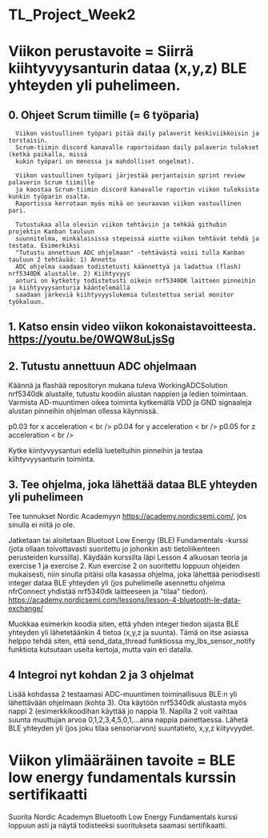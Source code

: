 # TL_Project_Week2


# Viikon perustavoite = Siirrä kiihtyvyysanturin dataa (x,y,z) BLE yhteyden yli puhelimeen.

## 0. Ohjeet Scrum tiimille (= 6 työparia) 
	  Viikon vastuullinen työpari pitää daily palaverit keskiviikkoisin ja torstaisin.
	  Scrum-tiimin discord kanavalle raportoidaan daily palaverin tulokset (ketkä paikalla, missä
	  kukin työpari on menossa ja mahdolliset ongelmat). 
	  
	  Viikon vastuullinen työpari järjestää perjantaisin sprint review palaverin Scrum tiimille
	  ja koostaa Scrum-tiimin discord kanavalle raportin viikon tuloksista kunkin työparin osalta.
	  Raportissa kerrotaan myös mikä on seuraavan viikon vastuullinen pari.
	  
	  Tutustukaa alla oleviin viikon tehtäviin ja tehkää githubin projektin Kanban tauluun 
	  suunnitelma, minkälaisissa stepeissä aiotte viikon tehtävät tehdä ja testata. Esimerkiksi
	  "Tutustu annettuun ADC ohjelmaan" -tehtävästä voisi tulla Kanban tauluun 2 tehtävää: 1) Annettu
	  ADC ohjelma saadaan todistetusti käännettyä ja ladattua (flash) nrf5340DK alustalle. 2) Kiihtyvyys
	  anturi on kytketty todistetusti oikein nrf5340DK laitteen pinneihin ja kiihtyvyysanturia kääntelemällä
	  saadaan järkeviä kiihtyvyyslukemia tulostettua serial monitor työkaluun.

## 1. Katso ensin video viikon kokonaistavoitteesta. https://youtu.be/0WQW8uLjsSg

## 2. Tutustu annettuun ADC ohjelmaan

Käännä ja flashää repositoryn mukana tuleva WorkingADCSolution nrf5340dk alustalle, tutustu koodiin
alustan nappien ja ledien toimintaan. Varmista AD-muuntimen oikea toiminta kytkemällä VDD ja GND signaaleja
alustan pinneihin ohjelman ollessa käynnissä.

p0.03 for x acceleration < br />
p0.04 for y acceleration < br />
p0.05 for z acceleration < br />

Kytke kiintyvyysanturi edellä lueteltuihin pinneihin ja testaa kiihtyvyysanturin toiminta.

## 3. Tee ohjelma, joka lähettää dataa BLE yhteyden yli puhelimeen

Tee tunnukset Nordic Academyyn https://academy.nordicsemi.com/, jos sinulla ei niitä jo ole.

Jatketaan tai aloitetaan Bluetoot Low Energy (BLE) Fundamentals -kurssi (jota ollaan toivottavasti suoritettu jo johonkin asti
tietoliikenteen perusteiden kurssilla). Käydään kurssilta läpi Lesson 4 alkuosan teoria ja exercise 1 ja exercise 2. Kun 
exercise 2 on suoritettu loppuun ohjeiden mukaisesti, niin sinulla pitäisi olla kasassa ohjelma, joka lähettää periodisesti
integer dataa BLE yhteyden yli (jos puhelimelle asennettu ohjelma nfrConnect yhdistää nrf5340dk laitteeseen ja "tilaa" tiedon).
https://academy.nordicsemi.com/lessons/lesson-4-bluetooth-le-data-exchange/

Muokkaa esimerkin koodia siten, että yhden integer tiedon sijasta BLE yhteyden yli lähetetäänkin 4 tietoa (x,y,z ja suunta). 
Tämä on itse asiassa helppo tehdä siten, että send_data_thread funktiossa my_lbs_sensor_notify funktiota kutsutaan useita
kertoja, mutta vain eri datalla. 

## 4 Integroi nyt kohdan 2 ja 3 ohjelmat

Lisää kohdassa 2 testaamasi ADC-muuntimen toiminallisuus BLE:n yli lähettävään ohjelmaan (kohta 3). Ota
käytöön nrf5340dk alustasta myös nappi 2 (esimerkkikoodihan käyttää jo nappia 1). Napilla 2 voit vaihtaa
suunta muuttujan arvoa 0,1,2,3,4,5,0,1,...aina nappia painettaessa. Lähetä BLE yhteyden yli (jos joku
tilaa sensoriarvon) suuntatieto, x,y,z kiityvyydet.


# Viikon ylimääräinen tavoite = BLE low energy fundamentals kurssin sertifikaatti

Suorita Nordic Academyn Bluetooth Low Energy Fundamentals kurssi loppuun asti ja näytä todisteeksi suoritukseta saamasi sertifikaatti.

